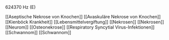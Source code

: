 624370 Hz (E)

[[Aseptische Nekrose von Knochen]]
[[Avaskuläre Nekrose von Knochen]]
[[Kienböck Krankheit]]
[[Lebensmittelvergiftung]]
[[Nekrosen]]
[[Nekrosen]]
[[Neurom]]
[[Osteonekrose]]
[[Respiratory Syncytial Virus-Infektionen]]
[[Schwannom]]
[[Schwannom]]